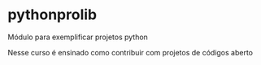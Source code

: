 # pythonprolib
 Módulo para exemplificar projetos python

Nesse curso é ensinado como contribuir com projetos de códigos aberto
